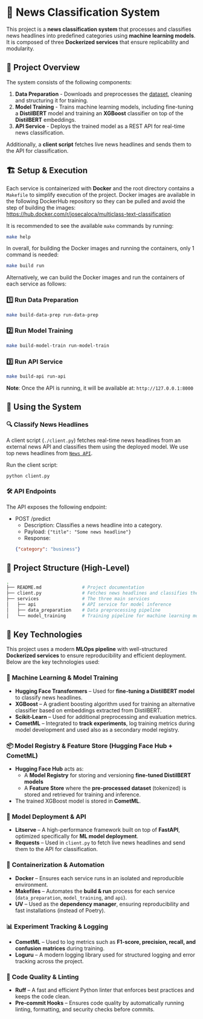 # 📰 News Classification System

This project is a **news classification system** that processes and classifies news headlines into predefined categories using **machine learning models**. It is composed of three **Dockerized services** that ensure replicability and modularity.

## 📌 Project Overview

The system consists of the following components:

1. **Data Preparation** - Downloads and preprocesses the [dataset](https://archive.ics.uci.edu/dataset/359/news+aggregator), cleaning and structuring it for training.
2. **Model Training** - Trains machine learning models, including fine-tuning a **DistilBERT** model and training an **XGBoost** classifier on top of the **DistilBERT** embeddings.
3. **API Service** - Deploys the trained model as a REST API for real-time news classification.

Additionally, a **client script** fetches live news headlines and sends them to the API for classification.

## 🏗️ Setup & Execution

Each service is containerized with **Docker** and the root directory contains a `Makefile` to simplify execution of the project. Docker images are available in the following DockerHub repository so they can be pulled and avoid the step of building the images: https://hub.docker.com/r/josecaloca/multiclass-text-classification

It is recommended to see the available `make` commands by running:

```bash
make help
```
In overall, for building the Docker images and running the containers, only 1 command is needed:

```bash
make build run
```

Alternatively, we can build the Docker images and run the containers of each service as follows:

### 1️⃣ Run Data Preparation
```bash
make build-data-prep run-data-prep
```

### 2️⃣ Run Model Training
```bash
make build-model-train run-model-train
```

### 3️⃣ Run API Service
```bash
make build-api run-api
```

**Note**: Once the API is running, it will be available at: ```http://127.0.0.1:8000```

## 🚀 Using the System

### 🔍 Classify News Headlines
A client script (`./client.py`) fetches real-time news headlines from an external news API and classifies them using the deployed model. We use top news headlines from [`News API`](https://newsapi.org/docs/endpoints/top-headlines).

Run the client script:
```cd
python client.py
```

### 🛠️ API Endpoints

The API exposes the following endpoint:

- POST /predict
    - Description: Classifies a news headline into a category.
    - Payload: `{"title": "Some news headline"}`
    - Response:
    ```json
    {"category": "business"}
    ```

## 📂 Project Structure (High-Level)

```bash
.
├── README.md               # Project documentation
├── client.py               # Fetches news headlines and classifies them
├── services                # The three main services
│   ├── api                 # API service for model inference
│   ├── data_preparation    # Data preprocessing pipeline
│   └── model_training      # Training pipeline for machine learning models

```

## 🔧 Key Technologies

This project uses a modern **MLOps pipeline** with well-structured **Dockerized services** to ensure reproducibility and efficient deployment. Below are the key technologies used:

### 📌 **Machine Learning & Model Training**
- **Hugging Face Transformers** – Used for **fine-tuning a DistilBERT model** to classify news headlines.
- **XGBoost** – A gradient boosting algorithm used for training an alternative classifier based on embeddings extracted from DistilBERT.
- **Scikit-Learn** – Used for additional preprocessing and evaluation metrics.
- **CometML** – Integrated to **track experiments**, log training metrics during model development and used also as a secondary model registry.

### 📦 **Model Registry & Feature Store (Hugging Face Hub + CometML)**
- **Hugging Face Hub** acts as:
  - A **Model Registry** for storing and versioning **fine-tuned DistilBERT models**
  - A **Feature Store** where the **pre-processed dataset** (tokenized) is stored and retrieved for training and inference.
- The trained XGBoost model is stored in **CometML**.

### 🚀 **Model Deployment & API**
- **Litserve** – A high-performance framework built on top of **FastAPI**, optimized specifically for **ML model deployment**.
- **Requests** – Used in `client.py` to fetch live news headlines and send them to the API for classification.

### 🐳 **Containerization & Automation**
- **Docker** – Ensures each service runs in an isolated and reproducible environment.
- **Makefiles** – Automates the **build & run** process for each service (`data_preparation`, `model_training`, and `api`).
- **UV** – Used as the **dependency manager**, ensuring reproducibility and fast installations (instead of Poetry).

### 📊 **Experiment Tracking & Logging**
- **CometML** – Used to log metrics such as **F1-score, precision, recall, and confusion matrices** during training.
- **Loguru** – A modern logging library used for structured logging and error tracking across the project.

### 📜 **Code Quality & Linting**
- **Ruff** – A fast and efficient Python linter that enforces best practices and keeps the code clean.
- **Pre-commit Hooks** – Ensures code quality by automatically running linting, formatting, and security checks before commits.

